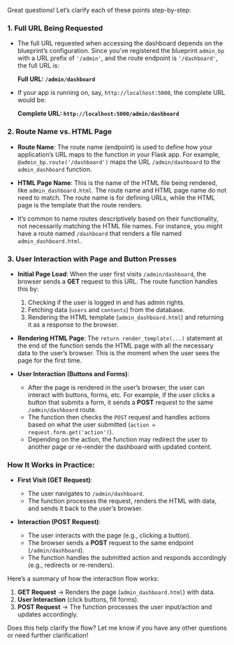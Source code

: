 Great questions! Let’s clarify each of these points step-by-step:

### 1. Full URL Being Requested
- The full URL requested when accessing the dashboard depends on the blueprint’s configuration. Since you’ve registered the blueprint `admin_bp` with a URL prefix of `'/admin'`, and the route endpoint is `'/dashboard'`, the full URL is:
  
  **Full URL: `/admin/dashboard`**

- If your app is running on, say, `http://localhost:5000`, the complete URL would be:

  **Complete URL: `http://localhost:5000/admin/dashboard`**

### 2. Route Name vs. HTML Page
- **Route Name**: The route name (endpoint) is used to define how your application’s URL maps to the function in your Flask app. For example, `@admin_bp.route('/dashboard')` maps the URL `/admin/dashboard` to the `admin_dashboard` function.
  
- **HTML Page Name**: This is the name of the HTML file being rendered, like `admin_dashboard.html`. The route name and HTML page name do not need to match. The route name is for defining URLs, while the HTML page is the template that the route renders.

- It’s common to name routes descriptively based on their functionality, not necessarily matching the HTML file names. For instance, you might have a route named `/dashboard` that renders a file named `admin_dashboard.html`.

### 3. User Interaction with Page and Button Presses
- **Initial Page Load**: When the user first visits `/admin/dashboard`, the browser sends a **GET** request to this URL. The route function handles this by:
  
  1. Checking if the user is logged in and has admin rights.
  2. Fetching data (`users` and `contents`) from the database.
  3. Rendering the HTML template (`admin_dashboard.html`) and returning it as a response to the browser.

- **Rendering HTML Page**: The `return render_template(...)` statement at the end of the function sends the HTML page with all the necessary data to the user’s browser. This is the moment when the user sees the page for the first time.

- **User Interaction (Buttons and Forms)**:
  - After the page is rendered in the user’s browser, the user can interact with buttons, forms, etc. For example, if the user clicks a button that submits a form, it sends a **POST** request to the same `/admin/dashboard` route.
  - The function then checks the `POST` request and handles actions based on what the user submitted (`action = request.form.get('action')`).
  - Depending on the action, the function may redirect the user to another page or re-render the dashboard with updated content.

### How It Works in Practice:
- **First Visit (GET Request)**:
  - The user navigates to `/admin/dashboard`.
  - The function processes the request, renders the HTML with data, and sends it back to the user’s browser.

- **Interaction (POST Request)**:
  - The user interacts with the page (e.g., clicking a button).
  - The browser sends a **POST** request to the same endpoint (`/admin/dashboard`).
  - The function handles the submitted action and responds accordingly (e.g., redirects or re-renders).

Here’s a summary of how the interaction flow works:
1. **GET Request** → Renders the page (`admin_dashboard.html`) with data.
2. **User Interaction** (click buttons, fill forms).
3. **POST Request** → The function processes the user input/action and updates accordingly.

Does this help clarify the flow? Let me know if you have any other questions or need further clarification!